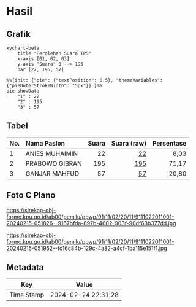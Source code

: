 # Hasil

## Grafik

```mermaid
xychart-beta
    title "Perolehan Suara TPS"
    x-axis [01, 02, 03]
    y-axis "Suara" 0 --> 195
    bar [22, 195, 57]
```

```mermaid
%%{init: {"pie": {"textPosition": 0.5}, "themeVariables": {"pieOuterStrokeWidth": "5px"}} }%%
pie showData
    "1" : 22
    "2" : 195
    "3" : 57
```

## Tabel

| No. | Nama Paslon    | Suara | Suara (raw) | Persentase |
|:--- |:-------------- | -----:| -----------:| ----------:|
| 1   | ANIES MUHAIMIN | 22    | [22][p-1]   | 8,03       |
| 2   | PRABOWO GIBRAN | 195   | [195][p-2]  | 71,17      |
| 3   | GANJAR MAHFUD  | 57    | [57][p-3]   | 20,80      |


[p-1]: https://github.com/gigit-pemilu/pemilu-2024-91-papua/blob/main/pilpres/hitung-suara/sub/91-papua/sub/11-keerom/sub/02-arso/sub/2011-asyaman/sub/001-tps/sub/paslon-1.txt
[p-2]: https://github.com/gigit-pemilu/pemilu-2024-91-papua/blob/main/pilpres/hitung-suara/sub/91-papua/sub/11-keerom/sub/02-arso/sub/2011-asyaman/sub/001-tps/sub/paslon-2.txt
[p-3]: https://github.com/gigit-pemilu/pemilu-2024-91-papua/blob/main/pilpres/hitung-suara/sub/91-papua/sub/11-keerom/sub/02-arso/sub/2011-asyaman/sub/001-tps/sub/paslon-3.txt

## Foto C Plano

https://sirekap-obj-formc.kpu.go.id/ab00/pemilu/ppwp/91/11/02/20/11/9111022011001-20240215-051826--9167bfda-897b-4602-903f-90df63b377dd.jpg

https://sirekap-obj-formc.kpu.go.id/ab00/pemilu/ppwp/91/11/02/20/11/9111022011001-20240215-051952--fc16c84b-129c-4a82-a4cf-1ba115e151f1.jpg


## Metadata

| Key        | Value               |
| ---------- | ------------------- |
| Time Stamp | 2024-02-24 22:31:28 |




